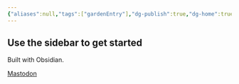 ```yaml
---
{"aliases":null,"tags":["gardenEntry"],"dg-publish":true,"dg-home":true,"permalink":"/onyx-black-worldbuilding-home/","dgPassFrontmatter":true}
---
```



## Use the sidebar to get started

Built with Obsidian.

<a rel="me" href="https://c.im/@delphi">Mastodon</a>
